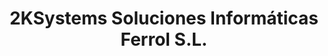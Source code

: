 ---
title: "2KSystems Soluciones Informáticas Ferrol S.L."
url: /ferrol/2ksystems-soluciones-informaticas-ferrol-s-l/
shop: ordenador
---